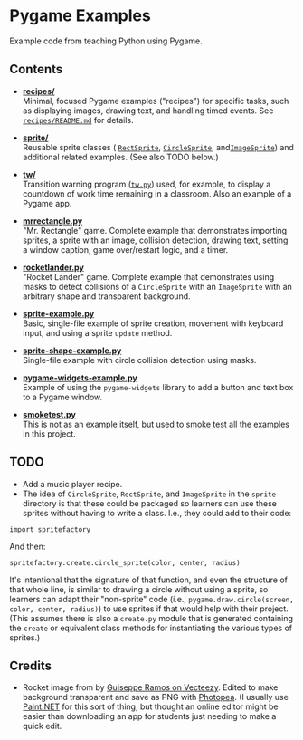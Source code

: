 # Pygame Examples

Example code from teaching Python using Pygame.

## Contents

- **[recipes/](recipes/)**  
  Minimal, focused Pygame examples ("recipes") for specific tasks, such as displaying images, drawing text, and handling timed events. See [`recipes/README.md`](recipes/README.md) for details.

- **[sprite/](sprite/)**  
  Reusable sprite classes ( [`RectSprite`](sprite/rectsprite.py), [`CircleSprite`](sprite/circlesprite.py), and[`ImageSprite`](sprite/imagesprite.py)) and additional related examples. (See also TODO below.)

- **[tw/](tw/)**  
  Transition warning program ([`tw.py`](tw/tw.py)) used, for example, to display a countdown of work time remaining in a classroom. Also an example of a Pygame app.

- **[mrrectangle.py](mrrectangle.py)**  
  "Mr. Rectangle" game. Complete example that demonstrates importing sprites, a sprite with an image, collision detection, drawing text, setting a window caption, game over/restart logic, and a timer.

- **[rocketlander.py](rocketlander.py)**  
  "Rocket Lander" game. Complete example that demonstrates using masks to detect collisions of a `CircleSprite` with an `ImageSprite` with an arbitrary shape and transparent background.

- **[sprite-example.py](sprite-example.py)**  
  Basic, single-file example of sprite creation, movement with keyboard input, and using a sprite `update` method.

- **[sprite-shape-example.py](sprite-shape-example.py)**  
  Single-file example with circle collision detection using masks.

- **[pygame-widgets-example.py](pygame-widgets-example.py)**  
  Example of using the `pygame-widgets` library to add a button and text box to a Pygame window.

- **[smoketest.py](smoketest.py)**  
  This is not as an example itself, but used to [smoke test](https://en.wikipedia.org/wiki/Smoke_testing_(software)) all the examples in this project.

## TODO

* Add a music player recipe.
* The idea of `CircleSprite`, `RectSprite`, and `ImageSprite` in the `sprite` directory is that these could be packaged so learners can use these sprites without having to write a class. I.e., they could add to their code:

```
import spritefactory
```

And then:

```
spritefactory.create.circle_sprite(color, center, radius)
```

It's intentional that the signature of that function, and even the structure of that whole line, is similar to drawing a circle without using a sprite, so learners can adapt their "non-sprite" code (i.e., `pygame.draw.circle(screen, color, center, radius)`) to use sprites if that would help with their project. (This assumes there is also a `create.py` module that is generated containing the `create` or equivalent class methods for instantiating the various types of sprites.)

## Credits

-   Rocket image from by [Guiseppe Ramos on Vecteezy](https://www.vecteezy.com/vector-art/49496512-pixel-rocket-ship-illustration). Edited to make background transparent and save as PNG with [Photopea](https://www.photopea.com/). (I usually use [Paint.NET](https://www.getpaint.net/index.html) for this sort of thing, but thought an online editor might be easier than downloading an app for students just needing to make a quick edit.
